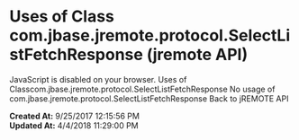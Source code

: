 # Uses of Class com.jbase.jremote.protocol.SelectListFetchResponse (jremote API)

JavaScript is disabled on your browser. Uses of Classcom.jbase.jremote.protocol.SelectListFetchResponse No usage of com.jbase.jremote.protocol.SelectListFetchResponse Back to jREMOTE API  

**Created At:** 9/25/2017 12:15:56 PM  
**Updated At:** 4/4/2018 11:29:00 PM  

